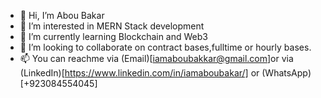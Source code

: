 - 👋 Hi, I’m Abou Bakar
- 👀 I’m interested in MERN Stack development
- 🌱 I’m currently learning Blockchain and Web3
- 💞️ I’m looking to collaborate on contract bases,fulltime or hourly bases.
- 📫 You can reachme via (Email)[iamaboubakkar@gmail.com]or via (LinkedIn)[https://www.linkedin.com/in/iamaboubakar/] or (WhatsApp)[+923084554045] 

<!---
aboubakarch/aboubakarch is a ✨ special ✨ repository because its `README.md` (this file) appears on your GitHub profile.
You can click the Preview link to take a look at your changes.
--->
